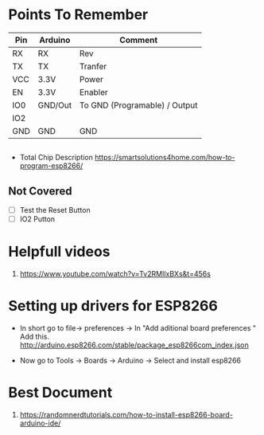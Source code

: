 # Points To Remember
| Pin |Arduino  | Comment|
|-----|---------|--------|
| RX  |    RX   |  Rev                            |
| TX  |    TX   |  Tranfer                        |
| VCC |   3.3V  |  Power                          |
| EN  |   3.3V  |  Enabler                        |
| IO0 | GND/Out | To GND (Programable) / Output   |
| IO2 |         |                                 |
| GND |   GND   |   GND                           |

##
- Total Chip Description https://smartsolutions4home.com/how-to-program-esp8266/

## Not Covered
- [ ] Test the Reset Button
- [ ] IO2 Putton

# Helpfull videos

1. https://www.youtube.com/watch?v=Tv2RMlIxBXs&t=456s

# Setting up drivers for ESP8266

- In short go to file-> preferences -> In "Add aditional board preferences " Add this. http://arduino.esp8266.com/stable/package_esp8266com_index.json

- Now go to Tools -> Boards -> Arduino -> Select and install esp8266

# Best Document
1. https://randomnerdtutorials.com/how-to-install-esp8266-board-arduino-ide/